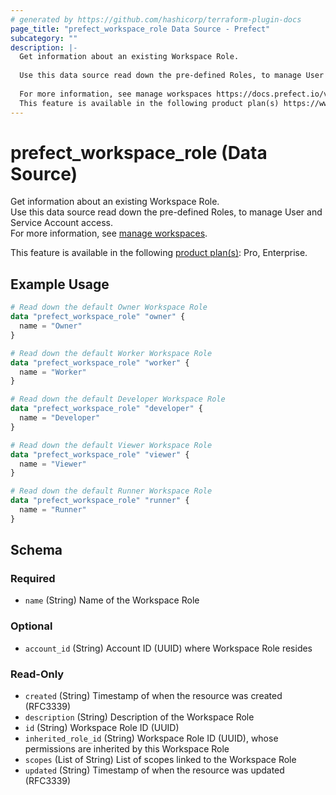 ```yaml
---
# generated by https://github.com/hashicorp/terraform-plugin-docs
page_title: "prefect_workspace_role Data Source - Prefect"
subcategory: ""
description: |-
  Get information about an existing Workspace Role.
  
  Use this data source read down the pre-defined Roles, to manage User and Service Account access.
  
  For more information, see manage workspaces https://docs.prefect.io/v3/manage/cloud/workspaces#manage-workspaces.
  This feature is available in the following product plan(s) https://www.prefect.io/pricing: Pro, Enterprise.
---
```


# prefect_workspace_role (Data Source)

Get information about an existing Workspace Role.
<br>
Use this data source read down the pre-defined Roles, to manage User and Service Account access.
<br>
For more information, see [manage workspaces](https://docs.prefect.io/v3/manage/cloud/workspaces#manage-workspaces).


This feature is available in the following [product plan(s)](https://www.prefect.io/pricing): Pro, Enterprise.

## Example Usage

```terraform
# Read down the default Owner Workspace Role
data "prefect_workspace_role" "owner" {
  name = "Owner"
}

# Read down the default Worker Workspace Role
data "prefect_workspace_role" "worker" {
  name = "Worker"
}

# Read down the default Developer Workspace Role
data "prefect_workspace_role" "developer" {
  name = "Developer"
}

# Read down the default Viewer Workspace Role
data "prefect_workspace_role" "viewer" {
  name = "Viewer"
}

# Read down the default Runner Workspace Role
data "prefect_workspace_role" "runner" {
  name = "Runner"
}
```

<!-- schema generated by tfplugindocs -->
## Schema

### Required

- `name` (String) Name of the Workspace Role

### Optional

- `account_id` (String) Account ID (UUID) where Workspace Role resides

### Read-Only

- `created` (String) Timestamp of when the resource was created (RFC3339)
- `description` (String) Description of the Workspace Role
- `id` (String) Workspace Role ID (UUID)
- `inherited_role_id` (String) Workspace Role ID (UUID), whose permissions are inherited by this Workspace Role
- `scopes` (List of String) List of scopes linked to the Workspace Role
- `updated` (String) Timestamp of when the resource was updated (RFC3339)
